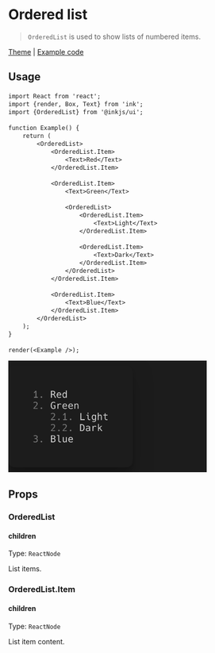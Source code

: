 # Ordered list

> `OrderedList` is used to show lists of numbered items.

[Theme](../source/components/ordered-list/theme.ts) | [Example code](../examples/ordered-list.tsx)

## Usage

```tsx
import React from 'react';
import {render, Box, Text} from 'ink';
import {OrderedList} from '@inkjs/ui';

function Example() {
	return (
		<OrderedList>
			<OrderedList.Item>
				<Text>Red</Text>
			</OrderedList.Item>

			<OrderedList.Item>
				<Text>Green</Text>

				<OrderedList>
					<OrderedList.Item>
						<Text>Light</Text>
					</OrderedList.Item>

					<OrderedList.Item>
						<Text>Dark</Text>
					</OrderedList.Item>
				</OrderedList>
			</OrderedList.Item>

			<OrderedList.Item>
				<Text>Blue</Text>
			</OrderedList.Item>
		</OrderedList>
	);
}

render(<Example />);
```

<img src="../media/ordered-list.png" width="400">

## Props

### OrderedList

#### children

Type: `ReactNode`

List items.

### OrderedList.Item

#### children

Type: `ReactNode`

List item content.
